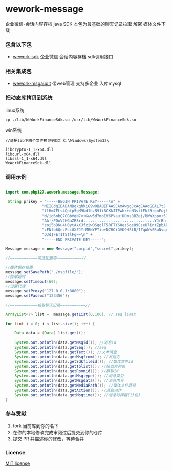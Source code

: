 # wework-message

企业微信-会话内容存档 java SDK
本包为最基础的聊天记录拉取 解密 媒体文件下载

### 包含以下包

- [wework-sdk](https://github.com/aa24615/wework-sdk) 企业微信 会话内容存档 sdk调用接口

### 相关集成包

- [wework-msgaudit](https://github.com/aa24615/wework-msgaudit) 带web管理 支持多企业 入库mysql


### 把动态库拷贝到系统

linux系统
```shell
cp ./lib/WeWorkFinanceSdk.so /usr/lib/WeWorkFinanceSdk.so
```

win系统

```shell
//请把lib下四个文件拷贝到C盘 C:\Windows\System32\

libcrypto-1_1-x64.dll
libcurl-x64.dll
libssl-1_1-x64.dll
WeWorkFinanceSdk.dll
```

### 调用示例

```java

import com.php127.wework.message.Message;

 String prikey = "-----BEGIN PRIVATE KEY-----\n" +
                "MIICdgIBADANBgkqhkiG9w0BAQEFAASCAmAwggJcAgEAAoGBAL7tJ+y+xwF6vSiQ\n" +
                "flHm7FLs4Qpfp5gM9Ud1bzN91i8CKkJTPwhr+eN3stfFkf3rgoEujF0CQZZVzeTL\n" +
                "M/id6nbQ7OBbVgN7v+Gww5d7mbEV6PVau+DDms8BZej/BWWXppo+57K4tcNuETQr\n" +
                "AAf/POuV2HGaZR8rd...............................YJrBhmg6oYf+FE//\n" +
                "soi5bDKu4H0ytAxXJfziwOSqglT5RFTY60ez6ge89CseU7intZpbAkEAqr6/QAlC\n" +
                "cFNfb6QezPLiUXZJYrMBNYPTio+D7HOiGVK9HStB/IZqWWkSBuNvqxgwW+DOmsTn\n" +
                "DJdIFET1TStlFg==\n" +
                "-----END PRIVATE KEY-----";

Message message = new Message("corpid","secret",prikey);

//============可选配置项===========//

//媒体保存位置
message.setSavePath("./msgfile/");
//拉取超时
message.setTimeout(60);
//设置代理
message.setProxy("127.0.0.1:8080");
message.setPasswd("123456");

//============拉取聊天记录===========//

ArrayList<?> list =  message.getList(0,100); // seq limit

for (int i = 0; i < list.size(); i++) {
    
    Data data = (Data) list.get(i);
    
    System.out.println(data.getMsgid()); //消息id
    System.out.println(data.getSeq()); //seq
    System.out.println(data.getText()); //文本消息
    System.out.println(data.getMsgfrom()); //发送方
    System.out.println(data.getSdkfileid()); //媒体文件id
    System.out.println(data.getTolist()); //接收方列表
    System.out.println(data.getRoomid()); //群聊id
    System.out.println(data.getMsgtype()); //消息类型
    System.out.println(data.getMsgdata()); //消息内容
    System.out.println(data.getMediaPath()); //媒体文件路径
    System.out.println(data.getAction()); //消息动作
    System.out.println(data.getMsgtime()); //消息时间戳(13位)
}

```


###  参与贡献

1. fork 当前库到你的名下
2. 在你的本地修改完成审阅过后提交到你的仓库
3. 提交 PR 并描述你的修改，等待合并


###  License

[MIT license](https://opensource.org/licenses/MIT)


